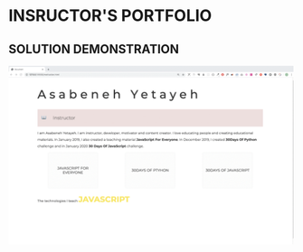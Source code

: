# INSRUCTOR'S PORTFOLIO
## SOLUTION DEMONSTRATION

![GIF DEMO](https://github.com/Adedeji-Taiwo/30-Days-of-JavaScript-Challenge-Project-Exercises/blob/main/DAY%2027%20PROJECT/dom_mini_project_slider_day_7.1.gif)

  

